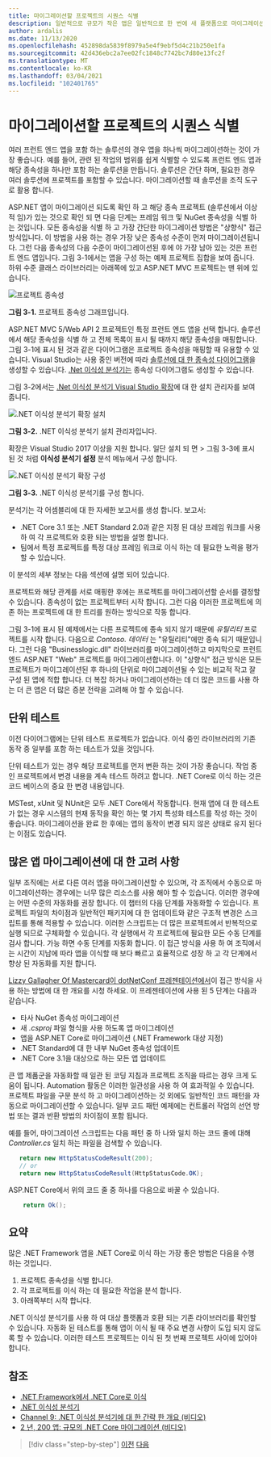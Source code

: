```yaml
---
title: 마이그레이션할 프로젝트의 시퀀스 식별
description: 일반적으로 규모가 작은 앱은 일반적으로 한 번에 새 플랫폼으로 마이그레이션되지 않지만 몇 가지 작은 단계로 진행 됩니다. ASP.NET MVC 앱을 ASP.NET Core으로 마이그레이션하기 위한 단계를 계획 하는 방법에 대해 알아봅니다.
author: ardalis
ms.date: 11/13/2020
ms.openlocfilehash: 452898da5839f8979a5e4f9ebf5d4c21b250e1fa
ms.sourcegitcommit: 42d436ebc2a7ee02fc1848c7742bc7d80e13fc2f
ms.translationtype: MT
ms.contentlocale: ko-KR
ms.lasthandoff: 03/04/2021
ms.locfileid: "102401765"
---
```

# <a name="identify-sequence-of-projects-to-migrate"></a>마이그레이션할 프로젝트의 시퀀스 식별

여러 프런트 엔드 앱을 포함 하는 솔루션의 경우 앱을 하나씩 마이그레이션하는 것이 가장 좋습니다. 예를 들어, 관련 된 작업의 범위를 쉽게 식별할 수 있도록 프런트 엔드 앱과 해당 종속성을 하나만 포함 하는 솔루션을 만듭니다. 솔루션은 간단 하며, 필요한 경우 여러 솔루션에 프로젝트를 포함할 수 있습니다. 마이그레이션할 때 솔루션을 조직 도구로 활용 합니다.

ASP.NET 앱이 마이그레이션 되도록 확인 하 고 해당 종속 프로젝트 (솔루션에서 이상적 임)가 있는 것으로 확인 되 면 다음 단계는 프레임 워크 및 NuGet 종속성을 식별 하는 것입니다. 모든 종속성을 식별 하 고 가장 간단한 마이그레이션 방법은 "상향식" 접근 방식입니다. 이 방법을 사용 하는 경우 가장 낮은 종속성 수준이 먼저 마이그레이션됩니다. 그런 다음 종속성의 다음 수준이 마이그레이션된 후에 야 가장 남아 있는 것은 프런트 엔드 앱입니다. 그림 3-1에서는 앱을 구성 하는 예제 프로젝트 집합을 보여 줍니다. 하위 수준 클래스 라이브러리는 아래쪽에 있고 ASP.NET MVC 프로젝트는 맨 위에 있습니다.

![프로젝트 종속성](./media/Figure3-1.png)

**그림 3-1.** 프로젝트 종속성 그래프입니다.

ASP.NET MVC 5/Web API 2 프로젝트인 특정 프런트 엔드 앱을 선택 합니다. 솔루션에서 해당 종속성을 식별 하 고 전체 목록이 표시 될 때까지 해당 종속성을 매핑합니다. 그림 3-1에 표시 된 것과 같은 다이어그램은 프로젝트 종속성을 매핑할 때 유용할 수 있습니다. Visual Studio는 사용 중인 버전에 따라 [솔루션에 대 한 종속성 다이어그램](/visualstudio/modeling/create-layer-diagrams-from-your-code)을 생성할 수 있습니다. [.Net 이식성 분석기는](../../standard/analyzers/portability-analyzer.md) 종속성 다이어그램도 생성할 수 있습니다.

그림 3-2에서는 [.Net 이식성 분석기 Visual Studio 확장](https://marketplace.visualstudio.com/items?itemName=ConnieYau.NETPortabilityAnalyzer)에 대 한 설치 관리자를 보여 줍니다.

![.NET 이식성 분석기 확장 설치](./media/Figure3-2.png)

**그림 3-2.** .NET 이식성 분석기 설치 관리자입니다.

확장은 Visual Studio 2017 이상을 지원 합니다. 일단 설치 되 면   >  그림 3-3에 표시 된 것 처럼 **이식성 분석기 설정** 분석 메뉴에서 구성 합니다.

![.NET 이식성 분석기 확장 구성](./media/Figure3-3.png)

**그림 3-3.** .NET 이식성 분석기를 구성 합니다.

분석기는 각 어셈블리에 대 한 자세한 보고서를 생성 합니다. 보고서:

* .NET Core 3.1 또는 .NET Standard 2.0과 같은 지정 된 대상 프레임 워크를 사용 하 여 각 프로젝트와 호환 되는 방법을 설명 합니다.
* 팀에서 특정 프로젝트를 특정 대상 프레임 워크로 이식 하는 데 필요한 노력을 평가할 수 있습니다.

이 분석의 세부 정보는 다음 섹션에 설명 되어 있습니다.

프로젝트와 해당 관계를 서로 매핑한 후에는 프로젝트를 마이그레이션할 순서를 결정할 수 있습니다. 종속성이 없는 프로젝트부터 시작 합니다. 그런 다음 이러한 프로젝트에 의존 하는 프로젝트에 대 한 트리를 원하는 방식으로 작동 합니다.

그림 3-1에 표시 된 예제에서는 다른 프로젝트에 종속 되지 않기 때문에 *유틸리티* 프로젝트를 시작 합니다. 다음으로 *Contoso. 데이터* 는 "유틸리티"에만 종속 되기 때문입니다. 그런 다음 "Businesslogic.dll" 라이브러리를 마이그레이션하고 마지막으로 프런트 엔드 ASP.NET "Web" 프로젝트를 마이그레이션합니다. 이 "상향식" 접근 방식은 모든 프로젝트가 마이그레이션된 후 하나의 단위로 마이그레이션될 수 있는 비교적 작고 잘 구성 된 앱에 적합 합니다. 더 복잡 하거나 마이그레이션하는 데 더 많은 코드를 사용 하는 더 큰 앱은 더 많은 증분 전략을 고려해 야 할 수 있습니다.

## <a name="unit-tests"></a>단위 테스트

이전 다이어그램에는 단위 테스트 프로젝트가 없습니다. 이식 중인 라이브러리의 기존 동작 중 일부를 포함 하는 테스트가 있을 것입니다.

단위 테스트가 있는 경우 해당 프로젝트를 먼저 변환 하는 것이 가장 좋습니다. 작업 중인 프로젝트에서 변경 내용을 계속 테스트 하려고 합니다. .NET Core로 이식 하는 것은 코드 베이스의 중요 한 변경 내용입니다.

MSTest, xUnit 및 NUnit은 모두 .NET Core에서 작동합니다. 현재 앱에 대 한 테스트가 없는 경우 시스템의 현재 동작을 확인 하는 몇 가지 특성화 테스트를 작성 하는 것이 좋습니다. 마이그레이션을 완료 한 후에는 앱의 동작이 변경 되지 않은 상태로 유지 된다는 이점도 있습니다.

## <a name="considerations-for-migrating-many-apps"></a>많은 앱 마이그레이션에 대 한 고려 사항

일부 조직에는 서로 다른 여러 앱을 마이그레이션할 수 있으며, 각 조직에서 수동으로 마이그레이션하는 경우에는 너무 많은 리소스를 사용 해야 할 수 있습니다. 이러한 경우에는 어떤 수준의 자동화를 권장 합니다. 이 챕터의 다음 단계를 자동화할 수 있습니다. 프로젝트 파일의 차이점과 일반적인 패키지에 대 한 업데이트와 같은 구조적 변경은 스크립트를 통해 적용할 수 있습니다. 이러한 스크립트는 더 많은 프로젝트에서 반복적으로 실행 되므로 구체화할 수 있습니다. 각 실행에서 각 프로젝트에 필요한 모든 수동 단계를 검사 합니다. 가능 하면 수동 단계를 자동화 합니다. 이 접근 방식을 사용 하 여 조직에서는 시간이 지남에 따라 앱을 이식할 때 보다 빠르고 효율적으로 성장 하 고 각 단계에서 향상 된 자동화를 지원 합니다.

[Lizzy Gallagher Of Mastercard이 dotNetConf 프레젠테이션에서](https://www.youtube.com/watch?v=C-2haqb60No)이 접근 방식을 사용 하는 방법에 대 한 개요를 시청 하세요. 이 프레젠테이션에 사용 된 5 단계는 다음과 같습니다.

- 타사 NuGet 종속성 마이그레이션
- 새 *.csproj* 파일 형식을 사용 하도록 앱 마이그레이션
- 앱을 ASP.NET Core로 마이그레이션 (.NET Framework 대상 지정)
- .NET Standard에 대 한 내부 NuGet 종속성 업데이트
- .NET Core 3.1을 대상으로 하는 모든 앱 업데이트

큰 앱 제품군을 자동화할 때 일관 된 코딩 지침과 프로젝트 조직을 따르는 경우 크게 도움이 됩니다. Automation 활동은 이러한 일관성을 사용 하 여 효과적일 수 있습니다. 프로젝트 파일을 구문 분석 하 고 마이그레이션하는 것 외에도 일반적인 코드 패턴을 자동으로 마이그레이션할 수 있습니다. 일부 코드 패턴 예제에는 컨트롤러 작업의 선언 방법 또는 결과 반환 방법의 차이점이 포함 됩니다.

예를 들어, 마이그레이션 스크립트는 다음 패턴 중 하 나와 일치 하는 코드 줄에 대해 *Controller.cs* 일치 하는 파일을 검색할 수 있습니다.

```csharp
   return new HttpStatusCodeResult(200);
   // or
   return new HttpStatusCodeResult(HttpStatusCode.OK);
```

ASP.NET Core에서 위의 코드 줄 중 하나를 다음으로 바꿀 수 있습니다.

```csharp
    return Ok();
```

## <a name="summary"></a>요약

많은 .NET Framework 앱을 .NET Core로 이식 하는 가장 좋은 방법은 다음을 수행 하는 것입니다.

1. 프로젝트 종속성을 식별 합니다.
1. 각 프로젝트를 이식 하는 데 필요한 작업을 분석 합니다.
1. 아래쪽부터 시작 합니다.

.NET 이식성 분석기를 사용 하 여 대상 플랫폼과 호환 되는 기존 라이브러리를 확인할 수 있습니다. 자동화 된 테스트를 통해 앱이 이식 될 때 주요 변경 사항이 도입 되지 않도록 할 수 있습니다. 이러한 테스트 프로젝트는 이식 된 첫 번째 프로젝트 사이에 있어야 합니다.

## <a name="references"></a>참조

- [.NET Framework에서 .NET Core로 이식](../../core/porting/index.md)
- [.NET 이식성 분석기](../../standard/analyzers/portability-analyzer.md)
- [Channel 9: .NET 이식성 분석기에 대 한 간략 한 개요 (비디오)](https://channel9.msdn.com/Blogs/Seth-Juarez/A-Brief-Look-at-the-NET-Portability-Analyzer)
- [2 년, 200 앱: 규모의 .NET Core 마이그레이션 (비디오)](https://www.youtube.com/watch?v=C-2haqb60No)

>[!div class="step-by-step"]
>[이전](migrate-large-solutions.md)
>[다음](understand-update-dependencies.md)
